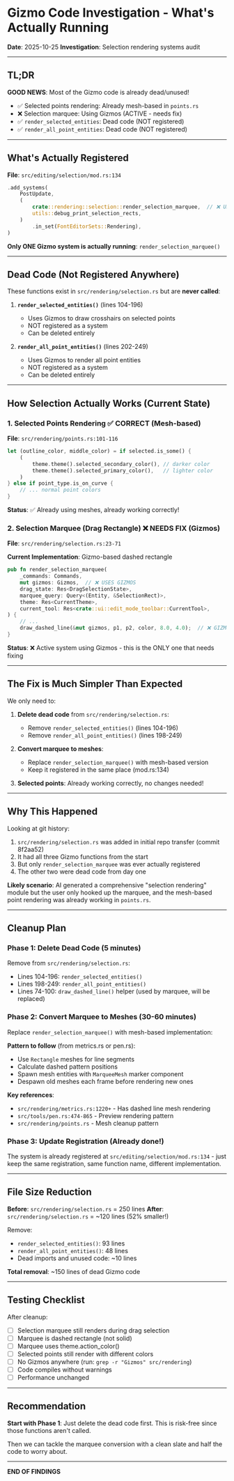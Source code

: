 # Gizmo Code Investigation - What's Actually Running

**Date**: 2025-10-25
**Investigation**: Selection rendering systems audit

---

## TL;DR

**GOOD NEWS**: Most of the Gizmo code is already dead/unused!

- ✅ Selected points rendering: Already mesh-based in `points.rs`
- ❌ Selection marquee: Using Gizmos (ACTIVE - needs fix)
- ✅ `render_selected_entities`: Dead code (NOT registered)
- ✅ `render_all_point_entities`: Dead code (NOT registered)

---

## What's Actually Registered

**File**: `src/editing/selection/mod.rs:134`

```rust
.add_systems(
    PostUpdate,
    (
        crate::rendering::selection::render_selection_marquee,  // ❌ USES GIZMOS
        utils::debug_print_selection_rects,
    )
        .in_set(FontEditorSets::Rendering),
)
```

**Only ONE Gizmo system is actually running**: `render_selection_marquee()`

---

## Dead Code (Not Registered Anywhere)

These functions exist in `src/rendering/selection.rs` but are **never called**:

1. **`render_selected_entities()`** (lines 104-196)
   - Uses Gizmos to draw crosshairs on selected points
   - NOT registered as a system
   - Can be deleted entirely

2. **`render_all_point_entities()`** (lines 202-249)
   - Uses Gizmos to render all point entities
   - NOT registered as a system
   - Can be deleted entirely

---

## How Selection Actually Works (Current State)

### 1. Selected Points Rendering ✅ CORRECT (Mesh-based)

**File**: `src/rendering/points.rs:101-116`

```rust
let (outline_color, middle_color) = if selected.is_some() {
    (
        theme.theme().selected_secondary_color(), // darker color
        theme.theme().selected_primary_color(),   // lighter color
    )
} else if point_type.is_on_curve {
    // ... normal point colors
}
```

**Status**: ✅ Already using meshes, already working correctly!

### 2. Selection Marquee (Drag Rectangle) ❌ NEEDS FIX (Gizmos)

**File**: `src/rendering/selection.rs:23-71`

**Current Implementation**: Gizmo-based dashed rectangle

```rust
pub fn render_selection_marquee(
    _commands: Commands,
    mut gizmos: Gizmos,  // ❌ USES GIZMOS
    drag_state: Res<DragSelectionState>,
    marquee_query: Query<(Entity, &SelectionRect)>,
    theme: Res<CurrentTheme>,
    current_tool: Res<crate::ui::edit_mode_toolbar::CurrentTool>,
) {
    // ...
    draw_dashed_line(&mut gizmos, p1, p2, color, 8.0, 4.0);  // ❌ GIZMOS
}
```

**Status**: ❌ Active system using Gizmos - this is the ONLY one that needs fixing

---

## The Fix is Much Simpler Than Expected

We only need to:

1. **Delete dead code** from `src/rendering/selection.rs`:
   - Remove `render_selected_entities()` (lines 104-196)
   - Remove `render_all_point_entities()` (lines 198-249)

2. **Convert marquee to meshes**:
   - Replace `render_selection_marquee()` with mesh-based version
   - Keep it registered in the same place (mod.rs:134)

3. **Selected points**: Already working correctly, no changes needed!

---

## Why This Happened

Looking at git history:

1. `src/rendering/selection.rs` was added in initial repo transfer (commit 8f2aa52)
2. It had all three Gizmo functions from the start
3. But only `render_selection_marquee` was ever actually registered
4. The other two were dead code from day one

**Likely scenario**: AI generated a comprehensive "selection rendering" module but the user only hooked up the marquee, and the mesh-based point rendering was already working in `points.rs`.

---

## Cleanup Plan

### Phase 1: Delete Dead Code (5 minutes)

Remove from `src/rendering/selection.rs`:
- Lines 104-196: `render_selected_entities()`
- Lines 198-249: `render_all_point_entities()`
- Lines 74-100: `draw_dashed_line()` helper (used by marquee, will be replaced)

### Phase 2: Convert Marquee to Meshes (30-60 minutes)

Replace `render_selection_marquee()` with mesh-based implementation:

**Pattern to follow** (from metrics.rs or pen.rs):
- Use `Rectangle` meshes for line segments
- Calculate dashed pattern positions
- Spawn mesh entities with `MarqueeMesh` marker component
- Despawn old meshes each frame before rendering new ones

**Key references**:
- `src/rendering/metrics.rs:1220+` - Has dashed line mesh rendering
- `src/tools/pen.rs:474-865` - Preview rendering pattern
- `src/rendering/points.rs` - Mesh cleanup pattern

### Phase 3: Update Registration (Already done!)

The system is already registered at `src/editing/selection/mod.rs:134` - just keep the same registration, same function name, different implementation.

---

## File Size Reduction

**Before**: `src/rendering/selection.rs` = 250 lines
**After**: `src/rendering/selection.rs` = ~120 lines (52% smaller!)

Remove:
- `render_selected_entities()`: 93 lines
- `render_all_point_entities()`: 48 lines
- Dead imports and unused code: ~10 lines

**Total removal**: ~150 lines of dead Gizmo code

---

## Testing Checklist

After cleanup:

- [ ] Selection marquee still renders during drag selection
- [ ] Marquee is dashed rectangle (not solid)
- [ ] Marquee uses theme.action_color()
- [ ] Selected points still render with different colors
- [ ] No Gizmos anywhere (run: `grep -r "Gizmos" src/rendering`)
- [ ] Code compiles without warnings
- [ ] Performance unchanged

---

## Recommendation

**Start with Phase 1**: Just delete the dead code first. This is risk-free since those functions aren't called.

Then we can tackle the marquee conversion with a clean slate and half the code to worry about.

---

**END OF FINDINGS**
